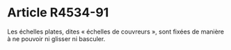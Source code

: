 # Article R4534-91

  
Les échelles plates, dites « échelles de couvreurs », sont fixées de manière à ne pouvoir ni glisser ni basculer.